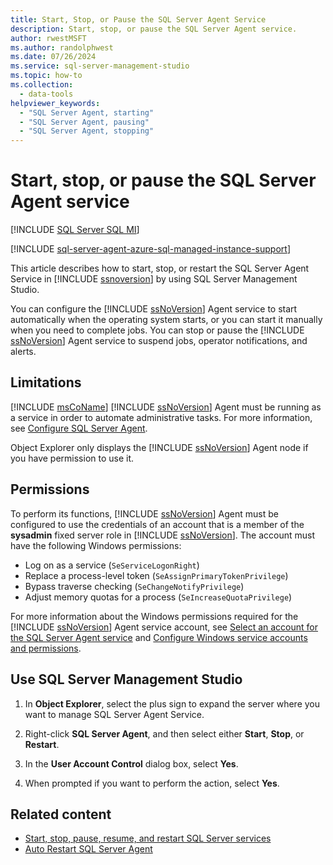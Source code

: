 ```yaml
---
title: Start, Stop, or Pause the SQL Server Agent Service
description: Start, stop, or pause the SQL Server Agent service.
author: rwestMSFT
ms.author: randolphwest
ms.date: 07/26/2024
ms.service: sql-server-management-studio
ms.topic: how-to
ms.collection:
  - data-tools
helpviewer_keywords:
  - "SQL Server Agent, starting"
  - "SQL Server Agent, pausing"
  - "SQL Server Agent, stopping"
---
```


# Start, stop, or pause the SQL Server Agent service

[!INCLUDE [SQL Server SQL MI](../includes/applies-to-version/sql-asdbmi.md)]

[!INCLUDE [sql-server-agent-azure-sql-managed-instance-support](../includes/sql-server-agent-azure-sql-managed-instance-support.md)]

This article describes how to start, stop, or restart the SQL Server Agent Service in [!INCLUDE [ssnoversion](../includes/ssnoversion-md.md)] by using SQL Server Management Studio.

You can configure the [!INCLUDE [ssNoVersion](../includes/ssnoversion-md.md)] Agent service to start automatically when the operating system starts, or you can start it manually when you need to complete jobs. You can stop or pause the [!INCLUDE [ssNoVersion](../includes/ssnoversion-md.md)] Agent service to suspend jobs, operator notifications, and alerts.

## Limitations

[!INCLUDE [msCoName](../includes/msconame-md.md)] [!INCLUDE [ssNoVersion](../includes/ssnoversion-md.md)] Agent must be running as a service in order to automate administrative tasks. For more information, see [Configure SQL Server Agent](configure-sql-server-agent.md).

Object Explorer only displays the [!INCLUDE [ssNoVersion](../includes/ssnoversion-md.md)] Agent node if you have permission to use it.

## Permissions

To perform its functions, [!INCLUDE [ssNoVersion](../includes/ssnoversion-md.md)] Agent must be configured to use the credentials of an account that is a member of the **sysadmin** fixed server role in [!INCLUDE [ssNoVersion](../includes/ssnoversion-md.md)]. The account must have the following Windows permissions:

- Log on as a service (`SeServiceLogonRight`)
- Replace a process-level token (`SeAssignPrimaryTokenPrivilege`)
- Bypass traverse checking (`SeChangeNotifyPrivilege`)
- Adjust memory quotas for a process (`SeIncreaseQuotaPrivilege`)

For more information about the Windows permissions required for the [!INCLUDE [ssNoVersion](../includes/ssnoversion-md.md)] Agent service account, see [Select an account for the SQL Server Agent service](select-an-account-for-the-sql-server-agent-service.md) and [Configure Windows service accounts and permissions](/sql/database-engine/configure-windows/configure-windows-service-accounts-and-permissions).

## <a id="SSMSProcedure"></a> Use SQL Server Management Studio

1. In **Object Explorer**, select the plus sign to expand the server where you want to manage SQL Server Agent Service.

1. Right-click **SQL Server Agent**, and then select either **Start**, **Stop**, or **Restart**.

1. In the **User Account Control** dialog box, select **Yes**.

1. When prompted if you want to perform the action, select **Yes**.

## Related content

- [Start, stop, pause, resume, and restart SQL Server services](/sql/database-engine/configure-windows/start-stop-pause-resume-restart-sql-server-services)
- [Auto Restart SQL Server Agent](autorestart-sql-server-agent-sql-server-management-studio.md)
